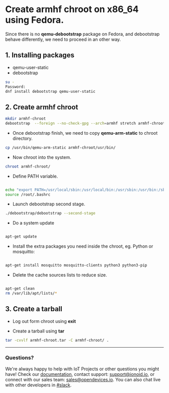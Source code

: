 

# Create armhf chroot on x86_64 using Fedora.

Since there is no **qemu-debootstrap** package on Fedora, and debootstrap behave differently,
we need to proceed in an other way.

## 1. Installing packages
- qemu-user-static
- debootstrap

```bash
su -
Password:
dnf install debootstrap qemu-user-static
```

## 2. Create armhf chroot

```bash
mkdir armhf-chroot
debootstrap  --foreign --no-check-gpg --arch=armhf stretch armhf-chroot  http://ftp.debian.org/debian
```
- Once debootstrap finish, we need to copy  **qemu-arm-static** to chroot directory.

```bash
cp /usr/bin/qemu-arm-static armhf-chroot/usr/bin/
```

- Now chroot into the system.

```bash
chroot armhf-chroot/
```

- Define PATH variable.

```bash 

echo "export PATH=/usr/local/sbin:/usr/local/bin:/usr/sbin:/usr/bin:/sbin:/bin" >> /root/.bashrc
source /root/.bashrc

```


- Launch debootstrap second stage.

```bash
./debootstrap/debootstrap --second-stage
```

- Do a system update

```bash

apt-get update

````

- Install the extra packages you need inside the chroot, eg. Python or mosquitto:

```bash 

apt-get install mosquitto mosquitto-clients python3 python3-pip

```

- Delete the cache sources lists to reduce size.

```bash 

apt-get clean
rm /var/lib/apt/lists/*

```

## 3. Create a tarball 

- Log out form chroot using **exit**

- Create a tarball using **tar** 

```bash
tar -cvvlf armhf-chroot.tar -C armhf-chroot/ .
```

<!-- <ul class="pagination">
	<li class="button ">
	  <a class="disabled" href="https://docs.ionoid.io/#/../apps/README">Prev</a>
	</li>

<div class="divider" />

 <li class="button">
	  <a href="https://docs.ionoid.io/#/../apps/build/build_on_debian_linux">Next</a>
 </li>
</ul> 

---

<ul class="doclink">
  <li><a href="https://docs.ionoid.io/#/../apps/build/build_on_debian_linux.md">Build IoT Apps on Debian/Ubuntu</a></li>
  <li><a href="https://docs.ionoid.io/#/../apps/build/nginx.md">Build nginx</a></li>
</ul> -->

---


### Questions?
We're always happy to help with IoT Projects or other questions you might have! Check our [documentation](https://docs.ionoid.io/#/), contact support: support@ionoid.io, or connect with our sales team: sales@opendevices.io. You can also chat live with other developers in  [#slack](https://ionoidcommunity.slack.com/join/shared_invite/enQtODAzODgwOTIyMDY4LWExNWVmMDJhMDE2YWYyMjE3N2FlOGNlZjM4NDlmYmM5MmNhYWY1ZTZmOWMwYTYxYTMxNTQzODYzYmRmODMzOWI).
